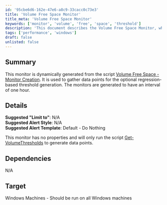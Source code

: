 ```yaml
---
id: '95cbe6d6-162e-47e6-a8c9-33cacc0c73e3'
title: 'Volume Free Space Monitor'
title_meta: 'Volume Free Space Monitor'
keywords: ['monitor', 'volume', 'free', 'space', 'threshold']
description: 'This document describes the Volume Free Space Monitor, which is dynamically generated from the Volume Free Space - Monitor Creation script. It is designed to gather data points for optional regression-based threshold generation, running at an interval of one hour on Windows machines.'
tags: ['performance', 'windows']
draft: false
unlisted: false
---
```

## Summary

This monitor is dynamically generated from the script [Volume Free Space - Monitor Creation](https://proval.itglue.com/DOC-5078775). It is used to gather data points for the optional regression-based threshold generation. The monitors are generated to have an interval of one hour.

## Details

**Suggested "Limit to"**: N/A  
**Suggested Alert Style**: N/A  
**Suggested Alert Template**: Default - Do Nothing  

This monitor has no properties and will only run the script [Get-VolumeThresholds](<../../powershell/Get-VolumeThresholds.md>) to generate data points.

## Dependencies

N/A

## Target

Windows Machines - Should be run on all Windows machines













